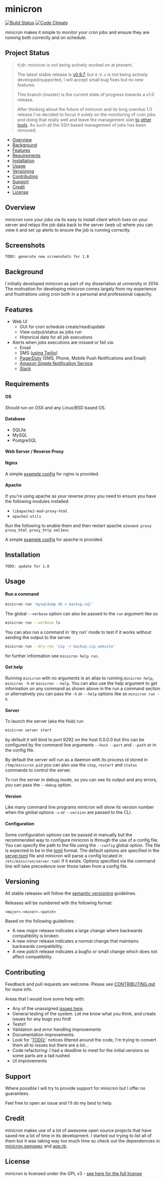 # minicron

[![Build Status](http://img.shields.io/travis/jamesrwhite/minicron.svg)](http://travis-ci.org/jamesrwhite/minicron)
[![Code Climate](https://api.codeclimate.com/v1/badges/7e368b7ec3ca01bebba7/maintainability)](https://codeclimate.com/github/jamesrwhite/minicron/maintainability)

minicron makes it simple to monitor your cron jobs and ensure they are running both correctly and on schedule.

## Project Status

> tl;dr: minicron is not being actively worked on at present.
>
> The latest stable release is 
> [v0.9.7](https://github.com/jamesrwhite/minicron/tree/v0.9.7), but
> `0.9.x` is not being actively developed/supported, I will accept small bug fixes but no new features.
>
> This branch (master) is the current state of progress towards a v1.0 release.
>
> After thinking about the future of minicron and its long overdue 1.0
> release I've decided to focus it solely on the monitoring of cron jobs and doing
> that really well and leave the management side [to](https://www.chef.io)
> [other](https://puppet.com/) [tools](https://www.ansible.com/). As such all
> the SSH based management of jobs has been removed.

- [Overview](#overview)
- [Background](#background)
- [Features](#features)
- [Requirements](#requirements)
- [Installation](#installation)
- [Usage](#usage)
- [Versioning](#versioning)
- [Contributing](#contributing)
- [Support](#support)
- [Credit](#credit)
- [License](#license)

## Overview

minicron runs your jobs via its easy to install client which lives on your server and relays the job data back to the
server (web ui) where you can view it and set up alerts to ensure the job is running correctly.

## Screenshots

```
TODO: generate new screenshots for 1.0
```

## Background

I initially developed minicron as part of my dissertation at university in 2014. The motivation for developing minicron comes
largely from my experience and frustrations using cron both in a personal and professional capacity.

## Features

- Web UI
  - GUI for cron schedule create/read/update
  - View output/status as jobs run
  - Historical data for all job executions
- Alerts when jobs executions are missed or fail via:
  - Email
  - SMS ([using Twilio](https://www.twilio.com))
  - [PagerDuty](http://www.pagerduty.com) (SMS, Phone, Mobile Push Notifications and Email)
  - [Amazon Simple Notification Service](https://aws.amazon.com/sns)
  - [Slack](https://slack.com)

## Requirements

#### OS

*Should* run on OSX and any Linux/BSD based OS.

#### Database

- SQLite
- MySQL
- PostgreSQL

#### Web Server / Reverse Proxy

#### Nginx
A simple [example config](server/config/nginx.conf) for nginx is provided.

#### Apache
If you're using apache as your reverse proxy you need to ensure you have the following modules installed:
- `libapache2-mod-proxy-html`
- `apache2-utils`

Run the following to enable them and then restart apache
```a2enmod proxy proxy_html proxy_http xml2enc```

A simple [example config](server/config/apache.conf) for apache is provided.

## Installation

```
TODO: update for 1.0
```

## Usage

#### Run a command

````bash
minicron run 'mysqldump db > backup.sql'
````

The global ````--verbose```` option can also be passed to the ````run```` argument like so

````bash
minicron run --verbose ls
````

You can also run a command in 'dry run' mode to test if it works without sending the output to the server.

````bash
minicron run --dry-run 'zip -r backup.zip website'
````

for further information see ````minicron help run````.

#### Get help

Running ````minicron```` with no arguments is an alias to running ````minicron help````, ````minicron -h```` or ````minicron --help````.
You can also use the help argument to get information on any command as shown above in the run a command section
or alternatively you can pass the ````-h```` or ````--help```` options like so ````minicron run -h````.

#### Server

To launch the server (aka the Hub) run

````bash
minicron server start
````

by default it will bind to port 9292 on the host 0.0.0.0 but this can be configured by the command line
arguments ````--host```` ````--port```` and ````--path```` or in the config file.

By default the server will run as a daemon with its process id stored in ````/tmp/minicron.pid````
you can also use the ````stop````, ````restart```` and ````status```` commands to control the server.

To run the server in debug mode, so you can see its output and any errors, you can pass the ````--debug````
option.

#### Version

Like many command line programs minicron will show its version number when the global options ````-v````
or ````--version```` are passed to the CLI.

#### Configuration

Some configuration options can be passed in manually but the recommended way to configure minicron is through the use
of a config file. You can specify the path to the file using the ````--config```` global option. The file is expected
to be in the [toml](https://github.com/mojombo/toml) format. The default options are specified in the
[server.toml](config/server.toml) file and minicron will parse a config located in ````/etc/minicron/server.toml```` if it
exists. Options specified via the command line will take precedence over those taken from a config file.

## Versioning

All stable releases will follow the [semantic versioning](http://semver.org/) guidelines.

Releases will be numbered with the following format:

`<major>.<minor>.<patch>`

Based on the following guidelines:

* A new *major* release indicates a large change where backwards compatibility is broken.
* A new *minor* release indicates a normal change that maintains backwards compatibility.
* A new *patch* release indicates a bugfix or small change which does not affect compatibility.

## Contributing

Feedback and pull requests are welcome. Please see [CONTRIBUTING.md](CONTRIBUTING.md)
for more info.

Areas that I would love some help with:

- Any of the unassigned [issues here](https://github.com/jamesrwhite/minicron/issues?state=open).
- General testing of the system. Let me know what you think, and create issues for any bugs you find!
- Tests!!
- Validation and error handling improvements
- Documentation improvements.
- Look for '[TODO:](https://github.com/jamesrwhite/minicron/search?q=TODO%3A)' notices littered around the code,
  I'm trying to convert them all to issues but there are a lot...
- Code refactoring: I had a deadline to meet for the initial versions so some parts are a tad rushed
- UI improvements

## Support

Where possible I will try to provide support for minicron but I offer no guarantees.

Feel free to open an issue and I'll do my best to help.

## Credit

minicron makes use of a *lot* of awesome open source projects that have saved me a lot of time in its development.
I started out trying to list all of them but it was taking way too much time so check out the dependencies in
[minicron.gemspec](minicron.gemspec) and
[app.rb](lib/minicron/hub/app.rb).

## License

minicron is licensed under the GPL v3 - [see here for the full license](LICENSE)
